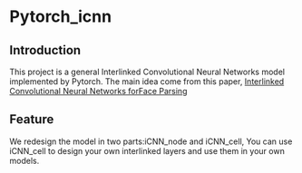 # Pytorch_icnn
## Introduction
This project is a general Interlinked Convolutional Neural Networks model implemented by Pytorch.
The main idea come from this paper, [Interlinked Convolutional Neural Networks forFace Parsing](https://arxiv.org/pdf/1806.02479.pdf)
## Feature
We redesign the model in two parts:iCNN_node and iCNN_cell,
You can use iCNN_cell to design your own interlinked layers and use them in your own models.

